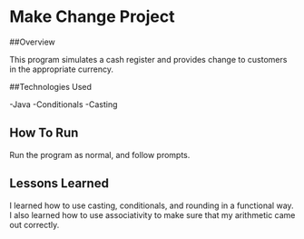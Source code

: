 # Make Change Project

##Overview

This program simulates a cash register and provides change to customers in the appropriate currency.

##Technologies Used

-Java
-Conditionals
-Casting

## How To Run

Run the program as normal, and follow prompts.

## Lessons Learned

I learned how to use casting, conditionals, and rounding in a functional way. I also learned how to use associativity to make sure that my arithmetic came out correctly.
